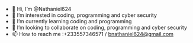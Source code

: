 - 👋 Hi, I’m @Nathaniel624
- 👀 I’m interested in coding, programming and cyber security
- 🌱 I’m currently learning coding and programming
- 💞️ I’m looking to collaborate on coding, programming and cyber security
- 📫 How to reach me :+233557346571 / bnathaniel624@gmail.com

<!---
Nathaniel624/Nathaniel624 is a ✨ special ✨ repository because its `README.md` (this file) appears on your GitHub profile.
You can click the Preview link to take a look at your changes.
--->
